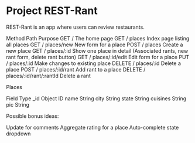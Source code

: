 # Project REST-Rant

REST-Rant is an app where users can review restaurants.

Method	Path	Purpose
GET	    /	    The home page
GET	    /       places	Index page listing all places
GET	    /       places/new	New form for a place
POST	/       places	Create a new place
GET	    /       places/:id	Show one place in detail (Associated rants, new rant form, delete rant button)
GET	    /       places/:id/edit	Edit form for a place
PUT	    /       places/:id	Make changes to existing place
DELETE	/       places/:id	Delete a place
POST	/       places/:id/rant	Add rant to a place
DELETE	/       places/:id/rant/:rantId	Delete a rant


Places

Field	    Type
_id	        Object ID
name	    String
city	    String
state	    String
cuisines	String
pic	String


Possible bonus ideas:

Update for comments
Aggregate rating for a place
Auto-complete state dropdown